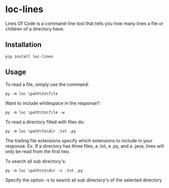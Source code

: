 # loc-lines

Lines Of Code is a command-line tool that tells you how many lines a file or children of a directory have.

## Installation

```shell
pip install loc-lines
```

## Usage

To read a file, simply use the command:
```shell
py -m loc \path\to\file
```
Want to include whitespace in the response?:
```shell
py -m loc \path\to\file -w
```

To read a directory filled with files do:
```shell
py -m loc \path\to\dir .txt .py
```
The trailing file extensions specify which extensions to include in your response.
Ex. If a directory has three files, a .txt, a .py, and a .java, lines will only be read from the first two.

To search all sub directory's:
```shell
py -m loc \path\to\dir -s .txt .py
```
Specify the option -s to search all sub directory's of the selected directory